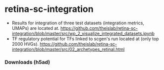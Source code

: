 # retina-sc-integration

- Results for integration of three test datasets (integration metrics, UMAPs) are located at.
https://github.com/theislab/retina-sc-integration/blob/master/src/wp_2_visualize_integrated_datasets.ipynb
- TF regulatory potential for TFs linked to scgen's run located at (only top 2000 HVGs).
https://github.com/theislab/retina-sc-integration/blob/master/src/02_archetypes_retinal.html

### Downloads (h5ad)


